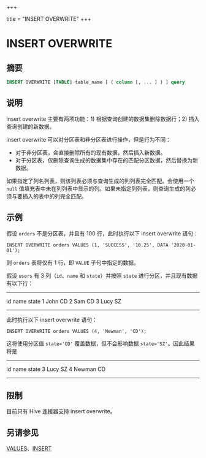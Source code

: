 +++

title = "INSERT OVERWRITE"
+++

# INSERT OVERWRITE

## 摘要

``` sql
INSERT OVERWRITE [TABLE] table_name [ ( column [, ... ] ) ] query
```

## 说明

insert overwrite 主要有两项功能：1\) 根据查询创建的数据集删除数据行；2\) 插入查询创建的新数据。

insert overwrite 可以对分区表和非分区表进行操作，但是行为不同：

- 对于非分区表，会直接删除所有的现有数据，然后插入新数据。
- 对于分区表，仅删除查询生成的数据集中存在的匹配分区数据，然后替换为新数据。

如果指定了列名列表，则该列表必须与查询生成的列列表完全匹配。会使用一个 `null` 值填充表中未在列列表中显示的列。如果未指定列列表，则查询生成的列必须与要插入的表中的列完全匹配。

## 示例

假设 `orders` 不是分区表，并且有 100 行，此时执行以下 insert overwrite 语句：

    INSERT OVERWRITE orders VALUES (1, 'SUCCESS', '10.25', DATA '2020-01-01');

则 `orders` 表将仅有 1 行，即 `VALUE` 子句中指定的数据。

假设 `users` 有 3 列（`id`、`name` 和 `state`）并按照 `state` 进行分区，并且现有数据有以下行：

-----------------

  id   name   state
  1    John   CD
  2    Sam    CD
  3    Lucy   SZ

-----------------


此时执行以下 insert overwrite 语句：

    INSERT OVERWRITE orders VALUES (4, 'Newman', 'CD');

这将使用分区值 `state='CD'` 覆盖数据，但不会影响数据 `state='SZ'`。因此结果将是

-------------------

  id   name     state
  3    Lucy     SZ
  4    Newman   CD

-------------------


## 限制

目前只有 Hive 连接器支持 insert overwrite。

## 另请参见

[VALUES](./values.md)、[INSERT](./insert.md)
